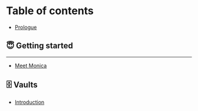 # Table of contents

* [Prologue](README.md)

## 😇 Getting started

***

* [Meet Monica](<README (1).md>)

## 🗄 Vaults

* [Introduction](vaults/introduction.md)
